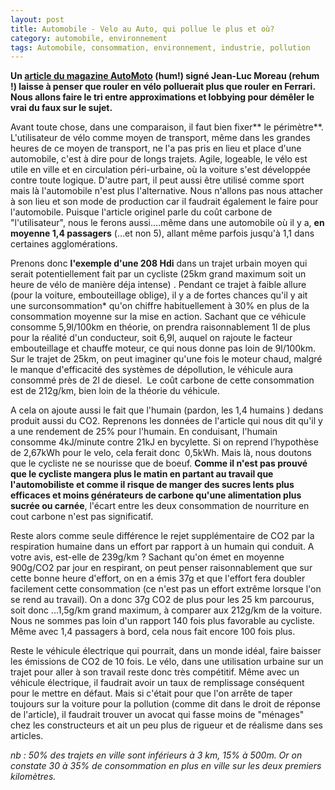 ```yaml
---
layout: post
title: Automobile - Velo au Auto, qui pollue le plus et où?
category: automobile, environnement
tags: Automobile, consommation, environnement, industrie, pollution
---
```

**Un <a title="article du magazine AutoMoto" href="http://www.auto-moto.com/actualite%20/environnement/lautomobile-plus-ecolo-que-le-velo-31204.html">article du magazine AutoMoto</a> (hum!) signé Jean-Luc Moreau (rehum !) laisse à penser que rouler en vélo polluerait plus que rouler en Ferrari. Nous allons faire le tri entre approximations et lobbying pour démêler le vrai du faux sur le sujet.**

Avant toute chose, dans une comparaison, il faut bien fixer** le périmètre**. L'utilisateur de vélo comme moyen de transport, même dans les grandes heures de ce moyen de transport, ne l'a pas pris en lieu et place d'une automobile, c'est à dire pour de longs trajets. Agile, logeable, le vélo est utile en ville et en circulation péri-urbaine, où la voiture s'est développée contre toute logique. D'autre part, il peut aussi être utilisé comme sport mais là l'automobile n'est plus l'alternative. Nous n'allons pas nous attacher à son lieu et son mode de production car il faudrait également le faire pour l'automobile. Puisque l'article originel parle du coût carbone de "l'utilisateur", nous le ferons aussi....même dans une automobile où il y a, **en moyenne 1,4 passagers** (...et non 5), allant même parfois jusqu'à 1,1 dans certaines agglomérations.

Prenons donc **l'exemple d'une 208 Hdi** dans un trajet urbain moyen qui serait potentiellement fait par un cycliste (25km grand maximum soit un heure de vélo de manière déja intense) . Pendant ce trajet à faible allure (pour la voiture, embouteillage oblige), il y a de fortes chances qu'il y ait une surconsommation* qu'on chiffre habituellement à 30% en plus de la consommation moyenne sur la mise en action. Sachant que ce véhicule consomme 5,9l/100km en théorie, on prendra raisonnablement 1l de plus pour la réalité d'un conducteur, soit 6,9l, auquel on rajoute le facteur embouteillage et chauffe moteur, ce qui nous donne pas loin de 9l/100km. Sur le trajet de 25km, on peut imaginer qu'une fois le moteur chaud, malgré le manque d'efficacité des systèmes de dépollution, le véhicule aura consommé près de 2l de diesel.  Le coût carbone de cette consommation est de 212g/km, bien loin de la théorie du véhicule.

A cela on ajoute aussi le fait que l'humain (pardon, les 1,4 humains ) dedans produit aussi du CO2. Reprenons les données de l'article qui nous dit qu'il y a une rendement de 25% pour l'humain. En conduisant, l'humain consomme 4kJ/minute contre 21kJ en bycylette. Si on reprend l’hypothèse de 2,67kWh pour le velo, cela ferait donc  0,5kWh. Mais là, nous doutons que le cycliste ne se nourisse que de boeuf. **Comme il n'est pas prouvé que le cycliste mangera plus le matin en partant au travail que l'automobiliste et comme il risque de manger des sucres lents plus efficaces et moins générateurs de carbone qu'une alimentation plus sucrée ou carnée**, l'écart entre les deux consommation de nourriture en cout carbone n'est pas significatif.

Reste alors comme seule différence le rejet supplémentaire de CO2 par la respiration humaine dans un effort par rapport à un humain qui conduit. A votre avis, est-elle de 239g/km ? Sachant qu'on émet en moyenne 900g/CO2 par jour en respirant, on peut penser raisonnablement que sur cette bonne heure d'effort, on en a émis 37g et que l'effort fera doubler facilement cette consommation (ce n'est pas un effort extrême lorsque l'on se rend au travail). On a donc 37g CO2 de plus pour les 25 km parcourus, soit donc ...1,5g/km grand maximum, à comparer aux 212g/km de la voiture. Nous ne sommes pas loin d'un rapport 140 fois plus favorable au cycliste. Même avec 1,4 passagers à bord, cela nous fait encore 100 fois plus.

Reste le véhicule électrique qui pourrait, dans un monde idéal, faire baisser les émissions de CO2 de 10 fois. Le vélo, dans une utilisation urbaine sur un trajet pour aller à son travail reste donc très compétitif. Même avec un véhicule électrique, il faudrait avoir un taux de remplissage conséquent pour le mettre en défaut. Mais si c'était pour que l'on arrête de taper toujours sur la voiture pour la pollution (comme dit dans le droit de réponse de l'article), il faudrait trouver un avocat qui fasse moins de "ménages" chez les constructeurs et ait un peu plus de rigueur et de réalisme dans ses articles.

*nb : 50% des trajets en ville sont inférieurs à 3 km, 15% à 500m. Or on constate 30 à 35% de consommation en plus en ville sur les deux premiers kilomètres.*


